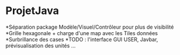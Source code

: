 # ProjetJava
*Séparation package Modèle/Visuel/Contrôleur pour plus de visibilité
*Grille hexagonale + charge d'une map avec les Tiles données 
*Surbrillance des cases 
*TODO : l'interface GUI USER, Javbar, prévisualisation des unités ...
